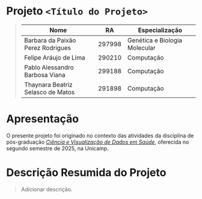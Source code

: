 # Projeto `<Título do Projeto>`

> |Nome  | RA | Especialização|
> |--|--|--|
> | Barbara da Paixão Perez Rodrigues  | 297998  | Genética e Biologia Molecular |
> | Felipe Aráujo de Lima  | 290210  | Computação |
> | Pablo Alessandro Barbosa Viana  | 299188  | Computação |
> | Thaynara Beatriz Selasco de Matos  | 291898  | Computação|

# Apresentação

O presente projeto foi originado no contexto das atividades da disciplina de pós-graduação [*Ciência e Visualização de Dados em Saúde*](https://github.com/datasci4health), oferecida no segundo semestre de 2025, na Unicamp.

# Descrição Resumida do Projeto
> Adicionar descrição.
